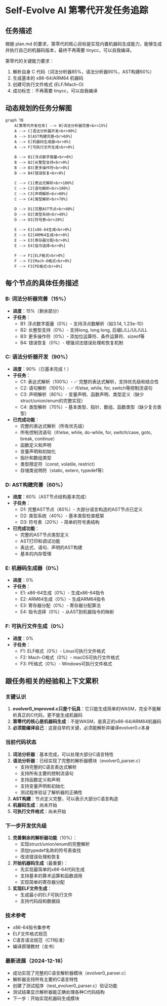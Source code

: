 # Self-Evolve AI 第零代开发任务追踪

## 任务描述
根据 plan.md 的要求，第零代的核心目标是实现内置机器码生成能力，能够生成并执行自己的机器码版本，最终不再需要 tinycc，可以自我编译。

第零代的关键能力要求：
1. 解析自身 C 代码（词法分析器85%，语法分析器90%，AST构建60%）
2. 生成基本的 x86-64/ARM64 机器码
3. 创建可执行文件格式 (ELF/Mach-O)
4. 成功标志：不再需要 tinycc，可以自我编译

## 动态规划的任务分解图

```mermaid
graph TB
    A[第零代开发任务] --> B[词法分析器完善<br>15%]
    A --> C[语法分析器开发<br>90%]
    A --> D[AST构建完善<br>60%]
    A --> E[机器码生成器<br>0%]
    A --> F[可执行文件生成<br>0%]
    
    B --> B1[浮点数字面量<br>0%]
    B --> B2[长整型支持<br>0%]
    B --> B3[更多操作符<br>0%]
    B --> B4[错误恢复<br>0%]
    
    C --> C1[表达式解析<br>100%]
    C --> C2[语句解析<br>100%]
    C --> C3[声明解析<br>80%]
    C --> C4[类型解析<br>70%]
    
    D --> D1[完整AST节点<br>80%]
    D --> D2[类型系统<br>40%]
    D --> D3[符号表<br>20%]
    
    E --> E1[x86-64生成<br>0%]
    E --> E2[ARM64生成<br>0%]
    E --> E3[寄存器分配<br>0%]
    E --> E4[指令选择<br>0%]
    
    F --> F1[ELF格式<br>0%]
    F --> F2[Mach-O格式<br>0%]
    F --> F3[PE格式<br>0%]
```

## 每个节点的具体任务描述

### B: 词法分析器完善（15%）
- **进度**：15%（剩余部分）
- **子任务**：
  - B1: 浮点数字面量（0%）- 支持浮点数解析（如3.14, 1.23e-10）
  - B2: 长整型支持（0%）- 支持long, long long, 后缀L/LL/UL/ULL
  - B3: 更多操作符（0%）- 添加位运算符、条件运算符、sizeof等
  - B4: 错误恢复（0%）- 增强词法错误处理和恢复机制

### C: 语法分析器开发（90%）
- **进度**：90%（已基本完成！）
- **子任务**：
  - C1: 表达式解析（100%）- ✅ 完整的表达式解析，支持优先级和结合性
  - C2: 语句解析（100%）- ✅ if/else, while, for, switch等控制流语句
  - C3: 声明解析（80%）- 变量声明、函数声明、类型定义（缺少struct/union/enum的完整实现）
  - C4: 类型解析（70%）- 基本类型、指针、数组、函数类型（缺少复合类型）
- **已完成功能**：
  - 完整的表达式解析（所有优先级）
  - 所有控制流语句（if/else, while, do-while, for, switch/case, goto, break, continue）
  - 函数定义和声明
  - 变量声明和初始化
  - 指针和数组类型
  - 类型限定符（const, volatile, restrict）
  - 存储类说明符（static, extern, typedef等）

### D: AST构建完善（60%）
- **进度**：60%（AST节点结构基本完成）
- **子任务**：
  - D1: 完整AST节点（80%）- 大部分语言构造的AST节点已定义
  - D2: 类型系统（40%）- 基本类型检查框架
  - D3: 符号表（20%）- 简单的符号表结构
- **已完成功能**：
  - 完整的AST节点类型定义
  - AST打印和调试功能
  - 表达式、语句、声明的AST构建
  - 基本的内存管理

### E: 机器码生成器（0%）
- **进度**：0%
- **子任务**：
  - E1: x86-64生成（0%）- 生成x86-64指令
  - E2: ARM64生成（0%）- 生成ARM64指令
  - E3: 寄存器分配（0%）- 寄存器分配算法
  - E4: 指令选择（0%）- 从AST到机器指令的映射

### F: 可执行文件生成（0%）
- **进度**：0%
- **子任务**：
  - F1: ELF格式（0%）- Linux可执行文件格式
  - F2: Mach-O格式（0%）- macOS可执行文件格式
  - F3: PE格式（0%）- Windows可执行文件格式

## 跟任务相关的经验和上下文累积

### 关键认识
1. **evolver0_improved.c只是个玩具**：它只能生成简单的WASM，完全不能解析真正的C代码，更不能生成机器码
2. **第零代的核心是机器码生成**：不是WASM，是真正的x86-64/ARM64机器码
3. **必须能编译自己**：这是自举的关键，必须能解析并编译evolver0.c本身

### 当前代码状态
1. **词法分析器**：基本完成，可以处理大部分C语言特性
2. **语法分析器**：已经实现了完整的解析器模块（evolver0_parser.c）
   - 支持完整的C语言表达式解析
   - 支持所有主要的控制流语句
   - 支持函数定义和声明
   - 支持变量声明和初始化
   - 测试程序验证了解析器的正确性
3. **AST构建**：节点定义完整，可以表示大部分C语言构造
4. **机器码生成**：尚未开始
5. **可执行文件格式**：尚未开始

### 下一步开发优先级
1. **完善剩余的解析器功能**（10%）：
   - 实现struct/union/enum的完整解析
   - 添加typedef名称的符号表查找
   - 改进错误处理和恢复
2. **开始机器码生成**（最重要）：
   - 先实现最简单的x86-64代码生成
   - 支持基本的算术运算和函数调用
   - 实现简单的寄存器分配
3. **实现ELF文件生成**：
   - 生成最小的ELF可执行文件
   - 支持代码段和数据段

### 技术参考
- x86-64指令集参考
- ELF文件格式规范
- C语言语法规范（C11标准）
- 编译原理教材（龙书）

### 最新进展（2024-12-18）
- 成功实现了完整的C语言解析器模块（evolver0_parser.c）
- 解析器支持所有主要的C语言特性
- 创建了测试程序（test_evolver0_parser.c）验证功能
- 测试结果显示解析器能正确处理各种C代码结构
- 下一步：开始实现机器码生成模块